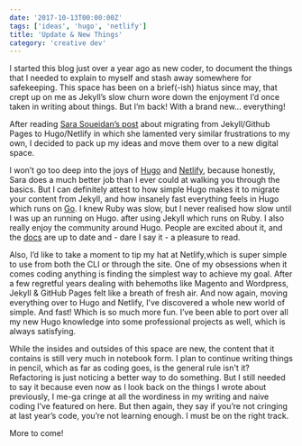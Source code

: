 ```yaml
---
date: '2017-10-13T00:00:00Z'
tags: ['ideas', 'hugo', 'netlify']
title: 'Update & New Things'
category: 'creative dev'
---
```


I started this blog just over a year ago as new coder, to document the things that I needed to explain to myself and stash away somewhere for safekeeping. This space has been on a brief(-ish) hiatus since may, that crept up on me as Jekyll’s slow churn wore down the enjoyment I’d once taken in writing about things. But I’m back! With a brand new... everything!

After reading <a href="https://www.sarasoueidan.com/blog/jekyll-ghpages-to-hugo-netlify/" target="_blank">Sara Soueidan’s post</a> about migrating from Jekyll/Github Pages to Hugo/Netlify in which she lamented very similar frustrations to my own, I decided to pack up my ideas and move them over to a new digital space.

I won’t go too deep into the joys of <a href="http://gohugo.io/" targer="_blank">Hugo</a> and <a href="https://www.netlify.com/" targer="_blank">Netlify</a>, because honestly, Sara does a much better job than I ever could at walking you through the basics. But I can definitely attest to how simple Hugo makes it to migrate your content from Jekyll, and how insanely fast everything feels in Hugo which runs on <a href="https://golang.org/" target="_blank">Go</a>. I knew Ruby was slow, but I never realised how slow until I was up an running on Hugo. after using Jekyll which runs on Ruby. I also really enjoy the community around Hugo. People are excited about it, and the <a href="http://gohugo.io/documentation/" taget="_blank">docs</a> are up to date and - dare I say it - a pleasure to read.

Also, I’d like to take a moment to tip my hat at Netlify,which is super simple to use from both the CLI or through the site. One of my obsessions when it comes coding anything is finding the simplest way to achieve my goal. After a few regretful years dealing with behemoths like Magento and Wordpress, Jekyll & GitHub Pages felt like a breath of fresh air. And now again, moving everything over to Hugo and Netlify, I’ve discovered a whole new world of simple. And fast! Which is so much more fun. I’ve been able to port over all my new Hugo knowledge into some professional projects as well, which is always satisfying.

While the insides and outsides of this space are new, the content that it contains is still very much in notebook form. I plan to continue writing things in pencil, which as far as coding goes, is the general rule isn't it? Refactoring is just noticing a better way to do something. But I still needed to say it because even now as I look back on the things I wrote about previously, I me-ga cringe at all the wordiness in my writing and naive coding I’ve featured on here. But then again, they say if you’re not cringing at last year’s code, you’re not learning enough. I must be on the right track.

More to come!
